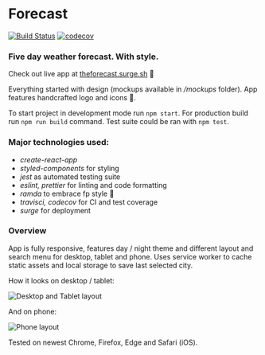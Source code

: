 # Forecast

[![Build Status](https://travis-ci.org/blurbyte/weather-forecast.svg?branch=master)](https://travis-ci.org/blurbyte/weather-forecast)
[![codecov](https://codecov.io/gh/blurbyte/weather-forecast/branch/master/graph/badge.svg)](https://codecov.io/gh/blurbyte/weather-forecast)

### Five day weather forecast. With style.

Check out live app at [theforecast.surge.sh](https://theforecast.surge.sh) 🚀

Everything started with design (mockups available in _/mockups_ folder). App features handcrafted logo and icons 💅.

To start project in development mode run `npm start`. For production build run `npm run build` command. Test suite could be ran with `npm test`.

### Major technologies used:

* _create-react-app_
* _styled-components_ for styling
* _jest_ as automated testing suite
* _eslint, prettier_ for linting and code formatting
* _ramda_ to embrace fp style 🙂
* _travisci, codecov_ for CI and test coverage
* _surge_ for deployment

### Overview

App is fully responsive, features day / night theme and different layout and search menu for desktop, tablet and phone. Uses service worker to cache static assets and local storage to save last selected city.

How it looks on desktop / tablet:

![Desktop and Tablet layout](https://eloriel.blob.core.windows.net/images/forecast-desktop-and-tablet.png)

And on phone:

![Phone layout](https://eloriel.blob.core.windows.net/images/forecast-mobile.png)

Tested on newest Chrome, Firefox, Edge and Safari (iOS).

